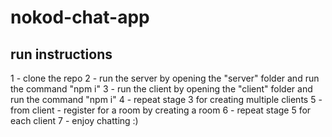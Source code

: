 # nokod-chat-app

## run instructions

1 - clone the repo
2 - run the server by opening the "server" folder and run the command "npm i"
3 - run the client by opening the "client" folder and run the command "npm i"
4 - repeat stage 3 for creating multiple clients
5 - from client - register for a room by creating a room
6 - repeat stage 5 for each client
7 - enjoy chatting :)
